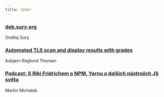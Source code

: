 ```yaml
---
title: Výběr
---
```


### [deb.sury.org](https://deb.sury.org/)
Ondřej Surý

### [Automated TLS scan and display results with grades](https://www.reglund.com/automated-tls-scan-and-display-results-with-grades/)
Asbjørn Reglund Thorsen

### [Podcast: S Riki Fridrichem o NPM, Yarnu a dalších nástrojích JS světa](http://www.vzhurudolu.cz/blog/84-podcast-npm-yarn)
Martin Michálek
